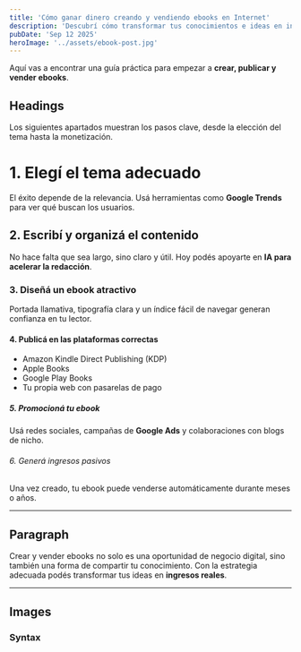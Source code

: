 ```yaml
---
title: 'Cómo ganar dinero creando y vendiendo ebooks en Internet'
description: 'Descubrí cómo transformar tus conocimientos e ideas en ingresos pasivos mediante la creación y venta de ebooks. Desde la elección del tema hasta las plataformas de publicación, te contamos los pasos clave para empezar a generar dinero online.'
pubDate: 'Sep 12 2025'
heroImage: '../assets/ebook-post.jpg'
---
```


Aquí vas a encontrar una guía práctica para empezar a **crear, publicar y vender ebooks**.  

## Headings

Los siguientes apartados muestran los pasos clave, desde la elección del tema hasta la monetización.

# 1. Elegí el tema adecuado
El éxito depende de la relevancia. Usá herramientas como **Google Trends** para ver qué buscan los usuarios.  

## 2. Escribí y organizá el contenido
No hace falta que sea largo, sino claro y útil. Hoy podés apoyarte en **IA para acelerar la redacción**.  

### 3. Diseñá un ebook atractivo
Portada llamativa, tipografía clara y un índice fácil de navegar generan confianza en tu lector.  

#### 4. Publicá en las plataformas correctas
- Amazon Kindle Direct Publishing (KDP)  
- Apple Books  
- Google Play Books  
- Tu propia web con pasarelas de pago  

##### 5. Promocioná tu ebook
Usá redes sociales, campañas de **Google Ads** y colaboraciones con blogs de nicho.  

###### 6. Generá ingresos pasivos
Una vez creado, tu ebook puede venderse automáticamente durante meses o años.  

---

## Paragraph

Crear y vender ebooks no solo es una oportunidad de negocio digital, sino también una forma de compartir tu conocimiento. Con la estrategia adecuada podés transformar tus ideas en **ingresos reales**.  

---

## Images

### Syntax

```markdown

